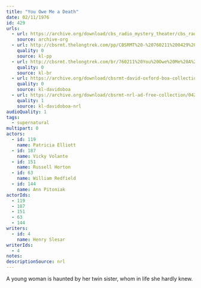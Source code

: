 ```yaml
---
title: "You Owe Me a Death"
date: 02/11/1976
id: 429
urls: 
  - url: https://archive.org/download/cbs_radio_mystery_theater/cbs_radio_mystery_theater-0401-0450.zip/cbs_radio_mystery_theater-0401-0450%2Fcbsrmt_0429_you_owe_me_a_death.mp3
    source: archive-org
  - url: http://cbsrmt.thelongtrek.com/pp/CBSRMT%20-%20760211%200429%20You%20Owe%20Me%20a%20Death_pp.mp3
    quality: 0
    source: kl-pp
  - url: http://cbsrmt.thelongtrek.com/br/760211%20You%20Owe%20Me%20A%20Death%20WOR.mp3
    quality: 0
    source: kl-br
  - url: https://archive.org/download/cbsrmt-david-oxford-boa-collection/CBSRMT-760211-0429-You-Owe-Me-a-Death-(128-44)_WBBM-JE-{BoA}.mp3
    quality: 0
    source: kl-davidoboa
  - url: https://archive.org/download/cbsrmt-nrl-ad-free-collection/0429%20CBSRMT-760211-0429-You-Owe-Me-a-Death-(128-44)_WBBM-JE-%7BBoA%7D%20(no%20ads).mp3
    quality: 1
    source: kl-davidoboa-nrl
audioQuality: 1
tags: 
  - supernatural
multipart: 0
actors:  
  - id: 119
    name: Patricia Elliott  
  - id: 187
    name: Vicky Volante  
  - id: 151
    name: Russell Horton  
  - id: 63
    name: William Redfield  
  - id: 144
    name: Ann Pitoniak
actorIds:  
  - 119  
  - 187  
  - 151  
  - 63  
  - 144
writers:  
  - id: 4
    name: Henry Slesar
writerIds:  
  - 4
notes: 
descriptionSource: nrl
---
```

A young woman is haunted by her twin sister, whom in life she hardly knew.